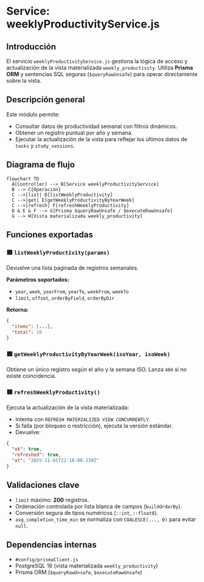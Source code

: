 # Service: weeklyProductivityService.js

## Introducción

El servicio `weeklyProductivityService.js` gestiona la lógica de acceso y actualización de la vista materializada `weekly_productivity`.
Utiliza **Prisma ORM** y sentencias SQL seguras (`$queryRawUnsafe`) para operar directamente sobre la vista.

## Descripción general

Este módulo permite:

- Consultar datos de productividad semanal con filtros dinámicos.
- Obtener un registro puntual por año y semana.
- Ejecutar la actualización de la vista para reflejar los últimos datos de `tasks` y `study_sessions`.

## Diagrama de flujo

```mermaid
flowchart TD
  A[Controller] --> B[Service weeklyProductivityService]
  B --> C{Operación}
  C -->|list| D[listWeeklyProductivity]
  C -->|get| E[getWeeklyProductivityByYearWeek]
  C -->|refresh| F[refreshWeeklyProductivity]
  D & E & F --> G[Prisma $queryRawUnsafe / $executeRawUnsafe]
  G --> H[Vista materializada weekly_productivity]
```

## Funciones exportadas

### 🟩 `listWeeklyProductivity(params)`

Devuelve una lista paginada de registros semanales.

**Parámetros soportados:**

- `year`, `week`, `yearFrom`, `yearTo`, `weekFrom`, `weekTo`
- `limit`, `offset`, `orderByField`, `orderByDir`

**Retorna:**

```json
{
  "items": [...],
  "total": 10
}
```

### 🟩 `getWeeklyProductivityByYearWeek(isoYear, isoWeek)`

Obtiene un único registro según el año y la semana ISO.
Lanza `404` si no existe coincidencia.

### 🟩 `refreshWeeklyProductivity()`

Ejecuta la actualización de la vista materializada:

- Intenta con `REFRESH MATERIALIZED VIEW CONCURRENTLY`.
- Si falla (por bloqueo o restricción), ejecuta la versión estándar.
- Devuelve:

```json
{
  "ok": true,
  "refreshed": true,
  "at": "2025-11-01T22:18:00.239Z"
}
```

## Validaciones clave

- `limit` máximo: **200** registros.
- Ordenación controlada por lista blanca de campos (`buildOrderBy`).
- Conversión segura de tipos numéricos (`::int`, `::float8`).
- `avg_completion_time_min` se normaliza con `COALESCE(..., 0)` para evitar `null`.

## Dependencias internas

- `#config/prismaClient.js`
- PostgreSQL 16 (vista materializada `weekly_productivity`)
- Prisma ORM (`$queryRawUnsafe`, `$executeRawUnsafe`)
